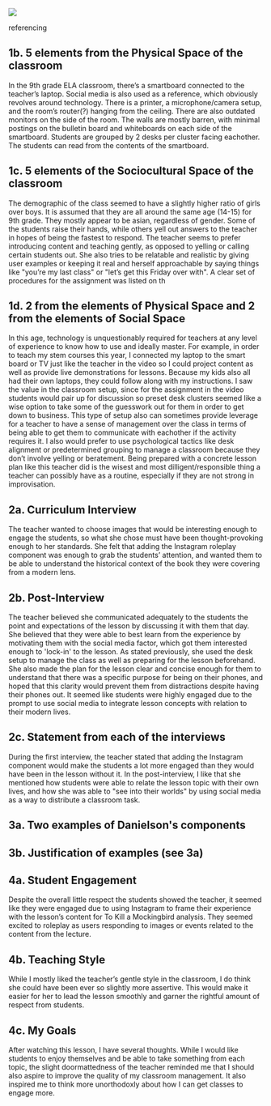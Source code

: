 ![](/extras/image.png)

referencing []()

## 1b. 5 elements from the Physical Space of the classroom 
In the 9th grade ELA classroom, there’s a smartboard connected to the teacher’s laptop. Social media is also used as a reference, which obviously revolves around technology. There is a printer, a microphone/camera setup, and the room’s router(?) hanging from the ceiling. There are also outdated monitors on the side of the room. The walls are mostly barren, with minimal postings on the bulletin board and whiteboards on each side of the smartboard. Students are grouped by 2 desks per cluster facing eachother. The students can read from the contents of the smartboard.  

## 1c. 5 elements of the Sociocultural Space of the classroom 
The demographic of the class seemed to have a slightly higher ratio of girls over boys. It is assumed that they are all around the same age (14-15) for 9th grade. They mostly appear to be asian, regardless of gender. Some of the students raise their hands, while others yell out answers to the teacher in hopes of being the fastest to respond. The teacher seems to prefer introducing content and teaching gently, as opposed to yelling or calling certain students out. She also tries to be relatable and realistic by giving user examples or keeping it real and herself approachable by saying things like "you’re my last class" or "let’s get this Friday over with". A clear set of procedures for the assignment was listed on th

## 1d. 2 from the elements of Physical Space and 2 from the elements of Social Space 
In this age, technology is unquestionably required for teachers at any level of experience to know how to use and ideally master. For example, in order to teach my stem courses this year, I connected my laptop to the smart board or TV just like the teacher in the video so I could project content as well as provide live demonstrations for lessons. Because my kids also all had their own laptops, they could follow along with my instructions. I saw the value in the classroom setup, since for the assignment in the video students would pair up for discussion so preset desk clusters seemed like a wise option to take some of the guesswork out for them in order to get down to business. This type of setup also can sometimes provide leverage for a teacher to have a sense of management over the class in terms of being able to get them to communicate with eachother if the activity requires it. I also would prefer to use psychological tactics like desk alignment or predetermined grouping to manage a classroom because they don’t involve yelling or beratement. Being prepared with a concrete lesson plan like this teacher did is the wisest and most dilligent/responsible thing a teacher can possibly have as a routine, especially if they are not strong in improvisation.

## 2a. Curriculum Interview 
The teacher wanted to choose images that would be interesting enough to engage the students, so what she chose must have been thought-provoking enough to her standards. She felt that adding the Instagram roleplay component was enough to grab the students’ attention, and wanted them to be able to understand the historical context of the book they were covering from a modern lens.

## 2b. Post-Interview 
The teacher believed she communicated adequately to the students the point and expectations of the lesson by discussing it with them that day. She believed that they were able to best learn from the experience by motivating them with the social media factor, which got them interested enough to 'lock-in' to the lesson. As stated previously, she used the desk setup to manage the class as well as preparing for the lesson beforehand. She also made the plan for the lesson clear and concise enough for them to understand that there was a specific purpose for being on their phones, and hoped that this clarity would prevent them from distractions despite having their phones out. It seemed like students were highly engaged due to the prompt to use social media to integrate lesson concepts with relation to their modern lives.

## 2c. Statement from each of the interviews 
During the first interview, the teacher stated that adding the Instagram component would make the students a lot more engaged than they would have been in the lesson without it. In the post-interview, I like that she mentioned how students were able to relate the lesson topic with their own lives, and how she was able to "see into their worlds" by using social media as a way to distribute a classroom task.  

## 3a. Two examples of Danielson's components 

## 3b. Justification of examples (see 3a) 

## 4a. Student Engagement
Despite the overall little respect the students showed the teacher, it seemed like they were engaged due to using Instagram to frame their experience with the lesson’s content for To Kill a Mockingbird analysis. They seemed excited to roleplay as users responding to images or events related to the content from the lecture.

## 4b. Teaching Style
While I mostly liked the teacher’s gentle style in the classroom, I do think she could have been ever so slightly more assertive. This would make it easier for her to lead the lesson smoothly and garner the rightful amount of respect from students.

## 4c. My Goals 
After watching this lesson, I have several thoughts. While I would like students to enjoy themselves and be able to take something from each topic, the slight doormattedness of the teacher reminded me that I should also aspire to improve the quality of my classroom management. It also inspired me to think more unorthodoxly about how I can get classes to engage more. 

<!-- ## Walkthrough videos

BowFolios is intended as a model of how an ICS 314 project could be organized and executed. Here are videos that walk you through various aspects of the system:

* [BowFolios Part 1: Application Overview (5 min)](https://www.youtube.com/watch?v=gr55MMWD8ok)
* [BowFolios Part 2: Application Structure and Control Flow (14 min)](https://www.youtube.com/watch?v=LYh06HSYv54)
* [BowFolios Part 3: Data Model, Data Initialization, Publications and Subscriptions (22 min)](https://www.youtube.com/watch?v=2F2Cw5Ipubc)
* [BowFolios Part 4: Forms and Next.js Methods (20 min)](https://www.youtube.com/watch?v=5qim9mXpbTM)
* [BowFolios Part 5: Loading data using Assets (8 min)](https://www.youtube.com/watch?v=NzrTzBPCJPo)
* [BowFolios Part 6: Design Patterns in BowFolios (22 min)](https://www.youtube.com/watch?v=yP-t44HBCPQ)
* [BowFolios Part 7: End-to-End testing in BowFolios (24 min)](https://www.youtube.com/watch?v=B8TSiCLBeaA)
-->

